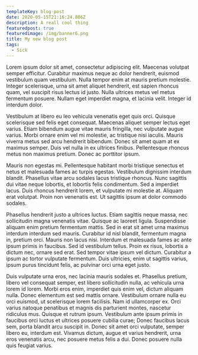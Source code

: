 ```yaml
---
templateKey: blog-post
date: 2020-05-15T21:16:24.886Z
description: A reall cool thing
featuredpost: true
featuredimage: /img/banner6.png
title: My new blog post
tags:
  - Sick
---
```

Lorem ipsum dolor sit amet, consectetur adipiscing elit. Maecenas volutpat semper efficitur. Curabitur maximus neque ac dolor hendrerit, euismod vestibulum quam vestibulum. Nulla tempor enim at mauris pretium molestie. Integer scelerisque, urna sit amet aliquet hendrerit, est sapien rhoncus quam, vel suscipit risus lectus id justo. Nulla ultrices metus vel metus fermentum posuere. Nullam eget imperdiet magna, et lacinia velit. Integer id interdum dolor.

Vestibulum at libero eu leo vehicula venenatis eget quis orci. Quisque scelerisque sed felis eget consequat. Maecenas aliquet semper lectus eget varius. Etiam bibendum augue vitae mauris fringilla, nec vulputate augue varius. Morbi ornare enim vel mi molestie, ac tristique nisi iaculis. Mauris viverra metus sed arcu hendrerit bibendum. Donec sit amet quam at ex maximus semper. Duis vel nulla in ex ultrices finibus. Pellentesque rhoncus metus non maximus pretium. Donec ac porttitor ipsum.

Mauris non egestas mi. Pellentesque habitant morbi tristique senectus et netus et malesuada fames ac turpis egestas. Vestibulum dignissim interdum blandit. Phasellus vitae arcu sodales lacus tristique rhoncus. Nunc sagittis dui vitae neque lobortis, et lobortis felis condimentum. Sed a imperdiet lacus. Duis rhoncus hendrerit lorem, et vulputate mi molestie at. Aliquam erat volutpat. Proin non venenatis est. Ut sagittis ipsum at dolor commodo sodales.

Phasellus hendrerit justo a ultrices luctus. Etiam sagittis neque massa, nec sollicitudin magna venenatis vitae. Quisque ac laoreet ligula. Suspendisse aliquam enim pretium fermentum mattis. Sed in erat sit amet urna maximus interdum interdum sed mauris. Curabitur id nisl blandit, fermentum magna in, pretium orci. Mauris non lacus nisi. Interdum et malesuada fames ac ante ipsum primis in faucibus. Sed id vestibulum tellus. Proin ex risus, lobortis a dictum nec, ornare sed erat. Sed tempor vitae ipsum vel dictum. Curabitur a ipsum ac tortor vulputate fermentum. Duis ultricies, enim ut sagittis varius, ipsum purus tincidunt felis, ac pulvinar orci urna eget justo.

Duis vulputate urna eros, nec lacinia mauris sodales et. Phasellus pretium, libero vel consequat semper, est libero sollicitudin nulla, ac vehicula urna lorem id lorem. Morbi eros enim, imperdiet quis enim vel, dictum aliquam nulla. Donec elementum est sed mattis ornare. Vestibulum ornare nulla eu orci euismod, ut scelerisque lorem facilisis. Nam id ullamcorper ex. Orci varius natoque penatibus et magnis dis parturient montes, nascetur ridiculus mus. Quisque et rutrum ipsum. Vestibulum ante ipsum primis in faucibus orci luctus et ultrices posuere cubilia curae; Donec faucibus lacus sem, porta blandit arcu suscipit in. Donec sit amet orci vulputate, semper libero eu, interdum est. Vivamus dictum, augue et varius hendrerit, urna eros venenatis arcu, nec posuere metus felis a dui. Donec posuere nulla quis feugiat varius.